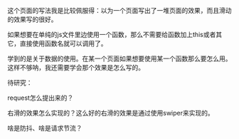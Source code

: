 这个页面的写法我是比较佩服得：以为一个页面写出了一堆页面的效果，而且滑动的效果写的很好。

如果想要在单纯的js文件里边使用一个函数，那么不需要给函数加上this或者其它，直接使用函数名就可以调用了。

学到的是关于数据的使用。在某一个页面如果想要使用某一个函数那么要怎么用。这样不够呐，我还需要学会那个效果是怎么写的。

待研究：

request怎么提出来的？

右滑的效果怎么实现的？这么好的右滑的效果是通过使用swiper来实现的。



啥是防抖、啥是请求节流？



